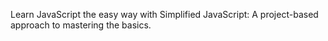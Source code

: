Learn JavaScript the easy way with Simplified JavaScript: A project-based approach to mastering the basics. 